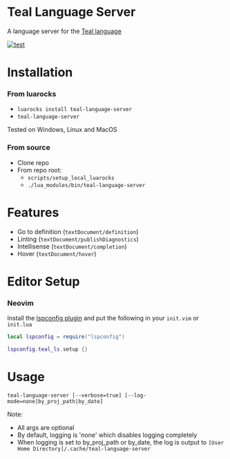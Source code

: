 
# Teal Language Server

A language server for the [Teal language](https://github.com/teal-language/tl)

[![test](https://github.com/teal-language/teal-language-server/actions/workflows/test.yml/badge.svg)](https://github.com/teal-language/teal-language-server/actions/workflows/test.yml)

# Installation

### From luarocks

* `luarocks install teal-language-server`
* `teal-language-server`

Tested on Windows, Linux and MacOS

### From source

* Clone repo
* From repo root: 
  * `scripts/setup_local_luarocks`
  * `./lua_modules/bin/teal-language-server`

# Features

* Go to definition (`textDocument/definition`)
* Linting (`textDocument/publishDiagnostics`)
* Intellisense (`textDocument/completion`)
* Hover (`textDocument/hover`)

# Editor Setup

### Neovim

Install the [lspconfig plugin](https://github.com/neovim/nvim-lspconfig) and put the following in your `init.vim` or `init.lua`

```lua
local lspconfig = require("lspconfig")

lspconfig.teal_ls.setup {}
```

# Usage

```
teal-language-server [--verbose=true] [--log-mode=none|by_proj_path|by_date]
```

Note:

* All args are optional
* By default, logging is 'none' which disables logging completely
* When logging is set to by_proj_path or by_date, the log is output to `[User Home Directory]/.cache/teal-language-server`

